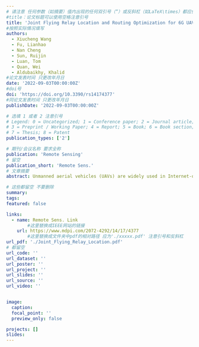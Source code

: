 ```yaml
---
# 请注意 任何参数（如摘要）值内出现的任何双引号（“）或反斜杠（如LaTeX\times）都应使用反斜杠（\）进行转义。例如，符号“和LaTeX text\times分别变为\”和\\times。有关详细信息，请参阅YAML或TOML文档。
#title：论文标题可以使用空格注意引号
title: 'Joint Flying Relay Location and Routing Optimization for 6G UAV-IoT Networks: A Graph Neural Network-Based Approach'
#按照实际情况填写
authors:
  - Xiucheng Wang
  - Fu, Lianhao
  - Nan Cheng
  - Sun, Ruijin
  - Luan, Tom
  - Quan, Wei
  - Aldubaikhy, Khalid
#论文发表时间 只更改年月日
date: '2022-09-03T00:00:00Z'
#doi号
doi: 'https://doi.org/10.3390/rs14174377'
#同论文发表时间 只更改年月日
publishDate: '2022-09-03T00:00:00Z'

# 选填 1 或者 2 注意引号
# Legend: 0 = Uncategorized; 1 = Conference paper; 2 = Journal article;
# 3 = Preprint / Working Paper; 4 = Report; 5 = Book; 6 = Book section;
# 7 = Thesis; 8 = Patent
publication_types: ['2']

# 期刊/会议名称 要求全称
publication: 'Remote Sensing'
# 留空
publication_short: 'Remote Sens.'
# 文章摘要
abstract: Unmanned aerial vehicles (UAVs) are widely used in Internet-of-Things (IoT) networks, especially in remote areas where communication infrastructure is unavailable, due to flexibility and low cost. However, the joint optimization of locations of UAVs and relay path selection can be very challenging, especially when the numbers of IoT devices and UAVs are very large. In this paper, we formulate the joint optimization of UAV locations and relay paths in UAV-relayed IoT networks as a graph problem, and propose a graph neural network (GNN)-based approach to solve it in an efficient and scalable way. In the training procedure, we design a reinforcement learning-based relay GNN (RGNN) to select the best relay path for each user. The theoretical analysis shows that the time complexity of RGNN is two orders lower than the conventional optimization method. Then, we jointly exploit location GNN (LGNN) and RGNN trained to optimize the locations of all UAVs. Both GNNs can be trained without relying on the training data, which is usually unavailable in the context of wireless networks. In inference procedure, LGNN is first used to optimize the location of UAVs, and then RGNN is used to select the best relay path based on the output of LGNN. Simulation results show that the proposed approach can achieve comparable performance to brute-force search with much lower time complexity when the network is relatively small. Remarkably, the proposed approach is highly scalable to large-scale networks and adaptable to dynamics in the environment, which can hardly be achieved using conventional methods.

# 这些都留空 不要删除
summary:  
tags:
featured: false

links:
  - name: Remote Sens. Link
        #这里替换成IEEE网站的链接
    url: https://www.mdpi.com/2072-4292/14/17/4377
        #这里替换成文件夹中pdf的相对路径 应为'./xxxxx.pdf' 注意引号和反斜杠
url_pdf: './Joint_Flying_Relay_Location.pdf'
# 都留空
url_code: ''
url_dataset: ''
url_poster: ''
url_project: ''
url_slides: ''
url_source: ''
url_video: ''


image:
  caption: 
  focal_point: ''
  preview_only: false

projects: []
slides:
---
```

